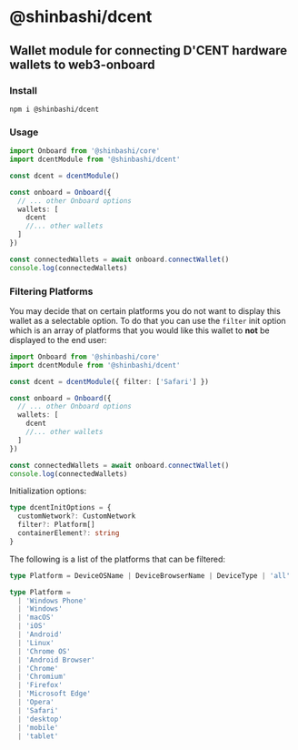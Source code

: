# @shinbashi/dcent

## Wallet module for connecting D'CENT hardware wallets to web3-onboard

### Install

`npm i @shinbashi/dcent`

### Usage

```typescript
import Onboard from '@shinbashi/core'
import dcentModule from '@shinbashi/dcent'

const dcent = dcentModule()

const onboard = Onboard({
  // ... other Onboard options
  wallets: [
    dcent
    //... other wallets
  ]
})

const connectedWallets = await onboard.connectWallet()
console.log(connectedWallets)
```

### Filtering Platforms

You may decide that on certain platforms you do not want to display this wallet as a selectable option. To do that you can use the `filter` init option which is an array of platforms that you would like this wallet to **not** be displayed to the end user:

```typescript
import Onboard from '@shinbashi/core'
import dcentModule from '@shinbashi/dcent'

const dcent = dcentModule({ filter: ['Safari'] })

const onboard = Onboard({
  // ... other Onboard options
  wallets: [
    dcent
    //... other wallets
  ]
})

const connectedWallets = await onboard.connectWallet()
console.log(connectedWallets)
```

Initialization options:

```typescript
type dcentInitOptions = {
  customNetwork?: CustomNetwork
  filter?: Platform[]
  containerElement?: string
}
```

The following is a list of the platforms that can be filtered:

```typescript
type Platform = DeviceOSName | DeviceBrowserName | DeviceType | 'all'

type Platform =
  | 'Windows Phone'
  | 'Windows'
  | 'macOS'
  | 'iOS'
  | 'Android'
  | 'Linux'
  | 'Chrome OS'
  | 'Android Browser'
  | 'Chrome'
  | 'Chromium'
  | 'Firefox'
  | 'Microsoft Edge'
  | 'Opera'
  | 'Safari'
  | 'desktop'
  | 'mobile'
  | 'tablet'
```
